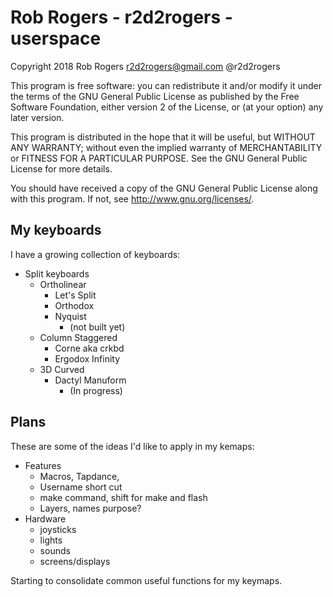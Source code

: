 # Rob Rogers - r2d2rogers - userspace

Copyright 2018 Rob Rogers <r2d2rogers@gmail.com> @r2d2rogers

This program is free software: you can redistribute it and/or modify
it under the terms of the GNU General Public License as published by
the Free Software Foundation, either version 2 of the License, or
(at your option) any later version.

This program is distributed in the hope that it will be useful,
but WITHOUT ANY WARRANTY; without even the implied warranty of
MERCHANTABILITY or FITNESS FOR A PARTICULAR PURPOSE.  See the
GNU General Public License for more details.

You should have received a copy of the GNU General Public License
along with this program.  If not, see <http://www.gnu.org/licenses/>.

## My keyboards

I have a growing collection of keyboards:

* Split keyboards
  * Ortholinear
    * Let's Split
    * Orthodox
    * Nyquist
      * (not built yet)
  * Column Staggered
    * Corne aka crkbd
    * Ergodox Infinity
  * 3D Curved
    * Dactyl Manuform
      * (In progress)

## Plans

These are some of the ideas I'd like to apply in my kemaps:

* Features
  * Macros, Tapdance,
  * Username short cut
  * make command, shift for make and flash
  * Layers, names purpose?
* Hardware
  * joysticks
  * lights
  * sounds
  * screens/displays

Starting to consolidate common useful functions for my keymaps.
